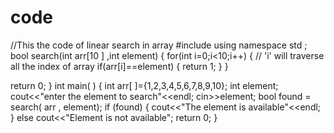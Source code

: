 # code
 
//This the code of linear search in array
#include<iostream>
using namespace std ;
bool search(int arr[10 ] ,int element) {
for(int i=0;i<10;i++) { // 'i' will traverse all the                                                index of array
if(arr[i]==element) { 
return 1; }
}

 return 0;
}
int main( ) {
int arr[ ]={1,2,3,4,5,6,7,8,9,10};
int element;
cout<<"enter the element to search"<<endl;
cin>>element;
 bool found = search( arr  , element);
 if (found) {
 	cout<<"The element is available"<<endl;
 }
 else cout<<"Element is not available";
return 0;
}
